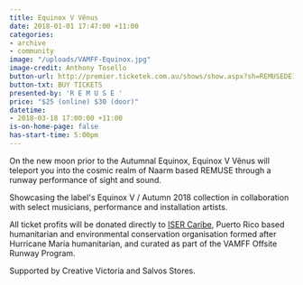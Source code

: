 ```yaml
---
title: Equinox V Vênus
date: 2018-01-01 17:47:00 +11:00
categories:
- archive
- community
image: "/uploads/VAMFF-Equinox.jpg"
image-credit: Anthony Tosello
button-url: http://premier.ticketek.com.au/shows/show.aspx?sh=REMUSEDE18
button-txt: BUY TICKETS
presented-by: 'R E M U S E '
price: "$25 (online) $30 (door)"
datetime:
- 2018-03-18 17:00:00 +11:00
is-on-home-page: false
has-start-time: 5:00pm
---
```


On the new moon prior to the Autumnal Equinox, Equinox V Vênus will teleport you into the cosmic realm of Naarm based REMUSE through a runway performance of sight and sound.

Showcasing the label's Equinox V / Autumn 2018 collection in collaboration with select musicians, performance and installation artists.

All ticket profits will be donated directly to [ISER Caribe](https://isercaribe.org/), Puerto Rico based humanitarian and environmental conservation organisation formed after Hurricane Maria humanitarian, and curated as part of the VAMFF Offsite Runway Program.

Supported by Creative Victoria and Salvos Stores.